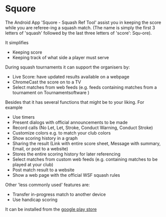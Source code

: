 # Squore

The Android App 'Squore - Squash Ref Tool' assist you in keeping the score while you are referee-ing a squash match.
(The name is simply the first 3 letters of 'squash' followed by the last three letters of 'score': Squ-ore).

It simplifies
* Keeping score
* Keeping track of what side a player must serve

During squash tournaments it can support the organisers by:
* Live Score: have updated results available on a webpage
* ChromeCast the score on to a TV
* Select matches from web feeds (e.g. feeds containing matches from a tournament on Tournamentsoftware )

Besides that it has several functions that might be to your liking. For example
* Use timers
* Present dialogs with official announcements to be made
* Record calls (No Let, Let, Stroke, Conduct Warning, Conduct Stroke)
* Customize colors e.g. to match your club colors
* Show scoring history in a graph
* Sharing the result (Link with entire score sheet, Message with summary, Email, or post to a website)
* Stores the entire scoring history for later referencing
* Select matches from custom web feeds (e.g. containing matches to be played at your club)
* Post match result to a website
* Show a web page with the official WSF squash rules

Other 'less commonly used' features are:
* Transfer in-progress match to another device
* Use handicap scoring

It can be installed from the [google play store](https://play.google.com/store/apps/details?id=com.doubleyellow.scoreboard "Squore - Squash Ref Tool")

